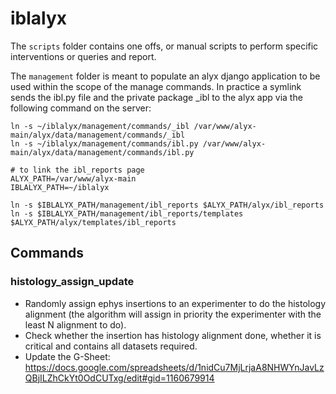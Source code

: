 # iblalyx

The `scripts` folder contains one offs, or manual scripts to perform specific interventions or queries and report.

The `management` folder is meant to populate an alyx django application to be used within the scope of the manage commands.
In practice a symlink sends the ibl.py file and the private package _ibl to the alyx app via the following command on the server:

```shell
ln -s ~/iblalyx/management/commands/_ibl /var/www/alyx-main/alyx/data/management/commands/_ibl
ln -s ~/iblalyx/management/commands/ibl.py /var/www/alyx-main/alyx/data/management/commands/ibl.py

# to link the ibl_reports page
ALYX_PATH=/var/www/alyx-main
IBLALYX_PATH=~/iblalyx

ln -s $IBLALYX_PATH/management/ibl_reports $ALYX_PATH/alyx/ibl_reports
ln -s $IBLALYX_PATH/management/ibl_reports/templates $ALYX_PATH/alyx/templates/ibl_reports
```

## Commands

### histology_assign_update
- Randomly assign ephys insertions to an experimenter to do the histology alignment (the algorithm will assign in priority the experimenter with the least N alignment to do).
- Check whether the insertion has histology alignment done, whether it is critical and contains all datasets required.
- Update the G-Sheet: https://docs.google.com/spreadsheets/d/1nidCu7MjLrjaA8NHWYnJavLzQBjILZhCkYt0OdCUTxg/edit#gid=1160679914

